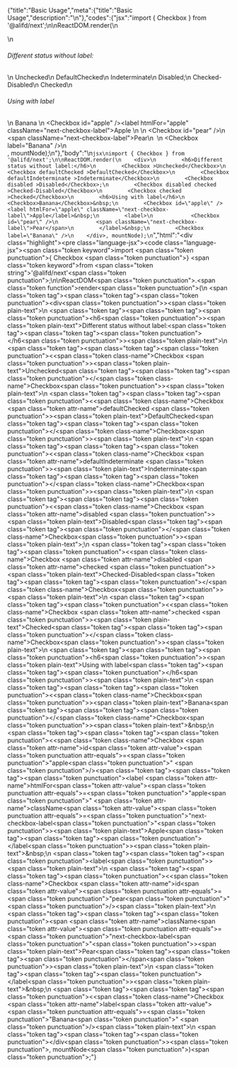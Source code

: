 {"title":"Basic Usage","meta":{"title":"Basic Usage","description":"\n"},"codes":{"jsx":"import { Checkbox } from '@alifd/next';\n\nReactDOM.render(\n    <div>\n        <h6>Different status without label:</h6>\n        <Checkbox >Unchecked</Checkbox>\n        <Checkbox defaultChecked >DefaultChecked</Checkbox>\n        <Checkbox defaultIndeterminate >Indeterminate</Checkbox>\n        <Checkbox disabled >Disabled</Checkbox>;\n        <Checkbox disabled checked >Checked-Disabled</Checkbox>\n        <Checkbox checked >Checked</Checkbox>\n        <h6>Using with label</h6>\n        <Checkbox>Banana</Checkbox>&nbsp;\n        <Checkbox id=\"apple\" /><label htmlFor=\"apple\" className=\"next-checkbox-label\">Apple</label>&nbsp;\n        <label>\n            <Checkbox id=\"pear\" />\n            <span className=\"next-checkbox-label\">Pear</span>\n        </label>&nbsp;\n        <Checkbox label=\"Banana\" />\n    </div>, mountNode);\n"},"body":"\n````jsx\nimport { Checkbox } from '@alifd/next';\n\nReactDOM.render(\n    <div>\n        <h6>Different status without label:</h6>\n        <Checkbox >Unchecked</Checkbox>\n        <Checkbox defaultChecked >DefaultChecked</Checkbox>\n        <Checkbox defaultIndeterminate >Indeterminate</Checkbox>\n        <Checkbox disabled >Disabled</Checkbox>;\n        <Checkbox disabled checked >Checked-Disabled</Checkbox>\n        <Checkbox checked >Checked</Checkbox>\n        <h6>Using with label</h6>\n        <Checkbox>Banana</Checkbox>&nbsp;\n        <Checkbox id=\"apple\" /><label htmlFor=\"apple\" className=\"next-checkbox-label\">Apple</label>&nbsp;\n        <label>\n            <Checkbox id=\"pear\" />\n            <span className=\"next-checkbox-label\">Pear</span>\n        </label>&nbsp;\n        <Checkbox label=\"Banana\" />\n    </div>, mountNode);\n````","html":"<script>(function(){\"use strict\";\n\nvar _next = require(\"@alifd/next\");\n\nReactDOM.render(React.createElement(\n    \"div\",\n    null,\n    React.createElement(\n        \"h6\",\n        null,\n        \"Different status without label:\"\n    ),\n    React.createElement(\n        _next.Checkbox,\n        null,\n        \"Unchecked\"\n    ),\n    React.createElement(\n        _next.Checkbox,\n        { defaultChecked: true },\n        \"DefaultChecked\"\n    ),\n    React.createElement(\n        _next.Checkbox,\n        { defaultIndeterminate: true },\n        \"Indeterminate\"\n    ),\n    React.createElement(\n        _next.Checkbox,\n        { disabled: true },\n        \"Disabled\"\n    ),\n    \";\",\n    React.createElement(\n        _next.Checkbox,\n        { disabled: true, checked: true },\n        \"Checked-Disabled\"\n    ),\n    React.createElement(\n        _next.Checkbox,\n        { checked: true },\n        \"Checked\"\n    ),\n    React.createElement(\n        \"h6\",\n        null,\n        \"Using with label\"\n    ),\n    React.createElement(\n        _next.Checkbox,\n        null,\n        \"Banana\"\n    ),\n    \"\\xA0\",\n    React.createElement(_next.Checkbox, { id: \"apple\" }),\n    React.createElement(\n        \"label\",\n        { htmlFor: \"apple\", className: \"next-checkbox-label\" },\n        \"Apple\"\n    ),\n    \"\\xA0\",\n    React.createElement(\n        \"label\",\n        null,\n        React.createElement(_next.Checkbox, { id: \"pear\" }),\n        React.createElement(\n            \"span\",\n            { className: \"next-checkbox-label\" },\n            \"Pear\"\n        )\n    ),\n    \"\\xA0\",\n    React.createElement(_next.Checkbox, { label: \"Banana\" })\n), mountNode);})()</script><div class=\"highlight\"><pre class=\"language-jsx\"><code class=\"language-jsx\"><span class=\"token keyword\">import</span> <span class=\"token punctuation\">{</span> Checkbox <span class=\"token punctuation\">}</span> <span class=\"token keyword\">from</span> <span class=\"token string\">'@alifd/next'</span><span class=\"token punctuation\">;</span>\n\nReactDOM<span class=\"token punctuation\">.</span><span class=\"token function\">render</span><span class=\"token punctuation\">(</span>\n    <span class=\"token tag\"><span class=\"token tag\"><span class=\"token punctuation\">&lt;</span>div</span><span class=\"token punctuation\">></span></span><span class=\"token plain-text\">\n        </span><span class=\"token tag\"><span class=\"token tag\"><span class=\"token punctuation\">&lt;</span>h6</span><span class=\"token punctuation\">></span></span><span class=\"token plain-text\">Different status without label:</span><span class=\"token tag\"><span class=\"token tag\"><span class=\"token punctuation\">&lt;/</span>h6</span><span class=\"token punctuation\">></span></span><span class=\"token plain-text\">\n        </span><span class=\"token tag\"><span class=\"token tag\"><span class=\"token punctuation\">&lt;</span><span class=\"token class-name\">Checkbox</span></span> <span class=\"token punctuation\">></span></span><span class=\"token plain-text\">Unchecked</span><span class=\"token tag\"><span class=\"token tag\"><span class=\"token punctuation\">&lt;/</span><span class=\"token class-name\">Checkbox</span></span><span class=\"token punctuation\">></span></span><span class=\"token plain-text\">\n        </span><span class=\"token tag\"><span class=\"token tag\"><span class=\"token punctuation\">&lt;</span><span class=\"token class-name\">Checkbox</span></span> <span class=\"token attr-name\">defaultChecked</span> <span class=\"token punctuation\">></span></span><span class=\"token plain-text\">DefaultChecked</span><span class=\"token tag\"><span class=\"token tag\"><span class=\"token punctuation\">&lt;/</span><span class=\"token class-name\">Checkbox</span></span><span class=\"token punctuation\">></span></span><span class=\"token plain-text\">\n        </span><span class=\"token tag\"><span class=\"token tag\"><span class=\"token punctuation\">&lt;</span><span class=\"token class-name\">Checkbox</span></span> <span class=\"token attr-name\">defaultIndeterminate</span> <span class=\"token punctuation\">></span></span><span class=\"token plain-text\">Indeterminate</span><span class=\"token tag\"><span class=\"token tag\"><span class=\"token punctuation\">&lt;/</span><span class=\"token class-name\">Checkbox</span></span><span class=\"token punctuation\">></span></span><span class=\"token plain-text\">\n        </span><span class=\"token tag\"><span class=\"token tag\"><span class=\"token punctuation\">&lt;</span><span class=\"token class-name\">Checkbox</span></span> <span class=\"token attr-name\">disabled</span> <span class=\"token punctuation\">></span></span><span class=\"token plain-text\">Disabled</span><span class=\"token tag\"><span class=\"token tag\"><span class=\"token punctuation\">&lt;/</span><span class=\"token class-name\">Checkbox</span></span><span class=\"token punctuation\">></span></span><span class=\"token plain-text\">;\n        </span><span class=\"token tag\"><span class=\"token tag\"><span class=\"token punctuation\">&lt;</span><span class=\"token class-name\">Checkbox</span></span> <span class=\"token attr-name\">disabled</span> <span class=\"token attr-name\">checked</span> <span class=\"token punctuation\">></span></span><span class=\"token plain-text\">Checked-Disabled</span><span class=\"token tag\"><span class=\"token tag\"><span class=\"token punctuation\">&lt;/</span><span class=\"token class-name\">Checkbox</span></span><span class=\"token punctuation\">></span></span><span class=\"token plain-text\">\n        </span><span class=\"token tag\"><span class=\"token tag\"><span class=\"token punctuation\">&lt;</span><span class=\"token class-name\">Checkbox</span></span> <span class=\"token attr-name\">checked</span> <span class=\"token punctuation\">></span></span><span class=\"token plain-text\">Checked</span><span class=\"token tag\"><span class=\"token tag\"><span class=\"token punctuation\">&lt;/</span><span class=\"token class-name\">Checkbox</span></span><span class=\"token punctuation\">></span></span><span class=\"token plain-text\">\n        </span><span class=\"token tag\"><span class=\"token tag\"><span class=\"token punctuation\">&lt;</span>h6</span><span class=\"token punctuation\">></span></span><span class=\"token plain-text\">Using with label</span><span class=\"token tag\"><span class=\"token tag\"><span class=\"token punctuation\">&lt;/</span>h6</span><span class=\"token punctuation\">></span></span><span class=\"token plain-text\">\n        </span><span class=\"token tag\"><span class=\"token tag\"><span class=\"token punctuation\">&lt;</span><span class=\"token class-name\">Checkbox</span></span><span class=\"token punctuation\">></span></span><span class=\"token plain-text\">Banana</span><span class=\"token tag\"><span class=\"token tag\"><span class=\"token punctuation\">&lt;/</span><span class=\"token class-name\">Checkbox</span></span><span class=\"token punctuation\">></span></span><span class=\"token plain-text\">&amp;nbsp;\n        </span><span class=\"token tag\"><span class=\"token tag\"><span class=\"token punctuation\">&lt;</span><span class=\"token class-name\">Checkbox</span></span> <span class=\"token attr-name\">id</span><span class=\"token attr-value\"><span class=\"token punctuation attr-equals\">=</span><span class=\"token punctuation\">\"</span>apple<span class=\"token punctuation\">\"</span></span> <span class=\"token punctuation\">/></span></span><span class=\"token tag\"><span class=\"token tag\"><span class=\"token punctuation\">&lt;</span>label</span> <span class=\"token attr-name\">htmlFor</span><span class=\"token attr-value\"><span class=\"token punctuation attr-equals\">=</span><span class=\"token punctuation\">\"</span>apple<span class=\"token punctuation\">\"</span></span> <span class=\"token attr-name\">className</span><span class=\"token attr-value\"><span class=\"token punctuation attr-equals\">=</span><span class=\"token punctuation\">\"</span>next-checkbox-label<span class=\"token punctuation\">\"</span></span><span class=\"token punctuation\">></span></span><span class=\"token plain-text\">Apple</span><span class=\"token tag\"><span class=\"token tag\"><span class=\"token punctuation\">&lt;/</span>label</span><span class=\"token punctuation\">></span></span><span class=\"token plain-text\">&amp;nbsp;\n        </span><span class=\"token tag\"><span class=\"token tag\"><span class=\"token punctuation\">&lt;</span>label</span><span class=\"token punctuation\">></span></span><span class=\"token plain-text\">\n            </span><span class=\"token tag\"><span class=\"token tag\"><span class=\"token punctuation\">&lt;</span><span class=\"token class-name\">Checkbox</span></span> <span class=\"token attr-name\">id</span><span class=\"token attr-value\"><span class=\"token punctuation attr-equals\">=</span><span class=\"token punctuation\">\"</span>pear<span class=\"token punctuation\">\"</span></span> <span class=\"token punctuation\">/></span></span><span class=\"token plain-text\">\n            </span><span class=\"token tag\"><span class=\"token tag\"><span class=\"token punctuation\">&lt;</span>span</span> <span class=\"token attr-name\">className</span><span class=\"token attr-value\"><span class=\"token punctuation attr-equals\">=</span><span class=\"token punctuation\">\"</span>next-checkbox-label<span class=\"token punctuation\">\"</span></span><span class=\"token punctuation\">></span></span><span class=\"token plain-text\">Pear</span><span class=\"token tag\"><span class=\"token tag\"><span class=\"token punctuation\">&lt;/</span>span</span><span class=\"token punctuation\">></span></span><span class=\"token plain-text\">\n        </span><span class=\"token tag\"><span class=\"token tag\"><span class=\"token punctuation\">&lt;/</span>label</span><span class=\"token punctuation\">></span></span><span class=\"token plain-text\">&amp;nbsp;\n        </span><span class=\"token tag\"><span class=\"token tag\"><span class=\"token punctuation\">&lt;</span><span class=\"token class-name\">Checkbox</span></span> <span class=\"token attr-name\">label</span><span class=\"token attr-value\"><span class=\"token punctuation attr-equals\">=</span><span class=\"token punctuation\">\"</span>Banana<span class=\"token punctuation\">\"</span></span> <span class=\"token punctuation\">/></span></span><span class=\"token plain-text\">\n    </span><span class=\"token tag\"><span class=\"token tag\"><span class=\"token punctuation\">&lt;/</span>div</span><span class=\"token punctuation\">></span></span><span class=\"token punctuation\">,</span> mountNode<span class=\"token punctuation\">)</span><span class=\"token punctuation\">;</span></code></pre></div>"}